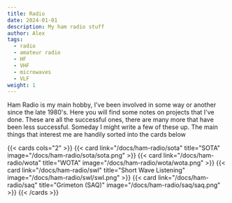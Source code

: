 ```yaml
---
title: Radio
date: 2024-01-01
description: My ham radio stuff
author: Alex
tags:
  - radio
  - amateur radio
  - HF
  - VHF
  - microwaves
  - VLF
weight: 1
---
```


Ham Radio is my main hobby, I've been involved in some way or another since the late 1980's. Here you will find some notes on projects that I've done.
These are all the successful ones, there are many more that have been less successful. Someday I might write a few of these up. The main things that interest me are handily sorted into the cards below

{{< cards cols="2" >}}
  {{< card link="/docs/ham-radio/sota" title="SOTA" image="/docs/ham-radio/sota/sota.png" >}}
  {{< card link="/docs/ham-radio/wota" title="WOTA" image="/docs/ham-radio/wota/wota.png" >}}
  {{< card link="/docs/ham-radio/swl" title="Short Wave Listening" image="/docs/ham-radio/swl/swl.png" >}}
  {{< card link="/docs/ham-radio/saq" title="Grimeton (SAQ)" image="/docs/ham-radio/saq/saq.png" >}}
{{< /cards >}}
